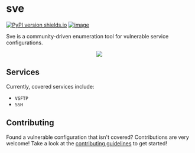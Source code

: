 # sve

[![PyPI version shields.io](https://img.shields.io/pypi/v/sve.svg)](https://pypi.python.org/pypi/sve/)
[![image](https://img.shields.io/badge/license-MIT-green.svg)](https://github.com/bl0nd/sve)
<!--[![image](https://img.shields.io/badge/contributors.svg)](https://pypi.org/project/sve/)-->
<!--[![image](https://img.shields.io/badge/vulnerabilities.svg)](https://pypi.org/project/sve/)-->

Sve is a community-driven enumeration tool for vulnerable service configurations.

<!--<p align="center"> <img src="https://user-images.githubusercontent.com/25558240/50747864-d769a800-11fb-11e9-9220-ba7e9c83482c.png"></p>-->
<!--<p align="center"> <img src="https://user-images.githubusercontent.com/25558240/51778515-ba701880-20c7-11e9-849c-8494a4fb5a62.png"></p>-->
<p align="center"> <img src="https://user-images.githubusercontent.com/25558240/51778758-1f783e00-20c9-11e9-9b30-277c56e97175.png"></p>


## Services
Currently, covered services include:
* `VSFTP`
* `SSH`


## Contributing
Found a vulnerable configuration that isn't covered? Contributions are very welcome! Take a look at the [contributing guidelines](https://github.com/bl0nd/sve/blob/master/CONTRIBUTING.md) to get started!

